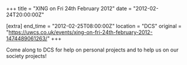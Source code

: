 +++
title = "XING on Fri 24th February 2012"
date = "2012-02-24T20:00:00Z"

[extra]
end_time = "2012-02-25T08:00:00Z"
location = "DCS"
original = "https://uwcs.co.uk/events/xing-on-fri-24th-february-2012-1474489061263/"
+++

Come along to DCS for help on personal projects and to help us on our society projects\!

